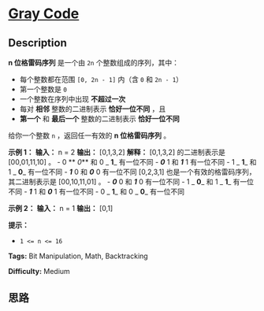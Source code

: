# [Gray Code][title]

## Description

**n 位格雷码序列** 是一个由 `2n` 个整数组成的序列，其中：

  * 每个整数都在范围 `[0, 2n - 1]` 内（含 `0` 和 `2n - 1`）
  * 第一个整数是 `0`
  * 一个整数在序列中出现 **不超过一次**
  * 每对 **相邻** 整数的二进制表示 **恰好一位不同** ，且
  * **第一个** 和 **最后一个** 整数的二进制表示 **恰好一位不同**

给你一个整数 `n` ，返回任一有效的 **n 位格雷码序列** 。



**示例 1：**
            **输入：** n = 2    **输出：** [0,1,3,2]    **解释：**    [0,1,3,2] 的二进制表示是 [00,01,11,10] 。    - 0 ** _0_** 和 0 _ **1**_ 有一位不同    - _**0**_ 1 和 _**1**_ 1 有一位不同    - 1 _ **1**_ 和 1 _ **0**_ 有一位不同    - _**1**_ 0 和 _**0**_ 0 有一位不同    [0,2,3,1] 也是一个有效的格雷码序列，其二进制表示是 [00,10,11,01] 。    - _**0**_ 0 和 _**1**_ 0 有一位不同    - 1 _ **0**_ 和 1 _ **1**_ 有一位不同    - _**1**_ 1 和 _**0**_ 1 有一位不同    - 0 _ **1**_ 和 0 _ **0**_ 有一位不同    

**示例 2：**
            **输入：** n = 1    **输出：** [0,1]    



**提示：**

  * `1 <= n <= 16`


**Tags:** Bit Manipulation, Math, Backtracking

**Difficulty:** Medium

## 思路

[title]: https://leetcode-cn.com/problems/gray-code
